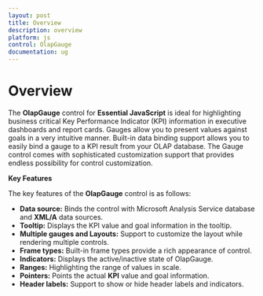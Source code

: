 ```yaml
---
layout: post
title: Overview
description: overview
platform: js
control: OlapGauge
documentation: ug
---
```


# Overview

The **OlapGauge** control for **Essential JavaScript** is ideal for highlighting business critical Key Performance Indicator (KPI) information in executive dashboards and report cards. Gauges allow you to present values against goals in a very intuitive manner. Built-in data binding support allows you to easily bind a gauge to a KPI result from your OLAP database. The Gauge control comes with sophisticated customization support that provides endless possibility for control customization.

**Key Features**

The key features of the **OlapGauge** control is as follows:

* **Data source:** Binds the control with Microsoft Analysis Service database and **XML/A** data sources.
* **Tooltip:** Displays the KPI value and goal information in the tooltip.
* **Multiple gauges and Layouts:** Support to customize the layout while rendering multiple controls.
* **Frame types:** Built-in frame types provide a rich appearance of control.
* **Indicators:** Displays the active/inactive state of OlapGauge.
* **Ranges:** Highlighting the range of values in scale.
* **Pointers:**  Points the actual **KPI** value and goal information.
* **Header labels:** Support to show or hide header labels and indicators.
